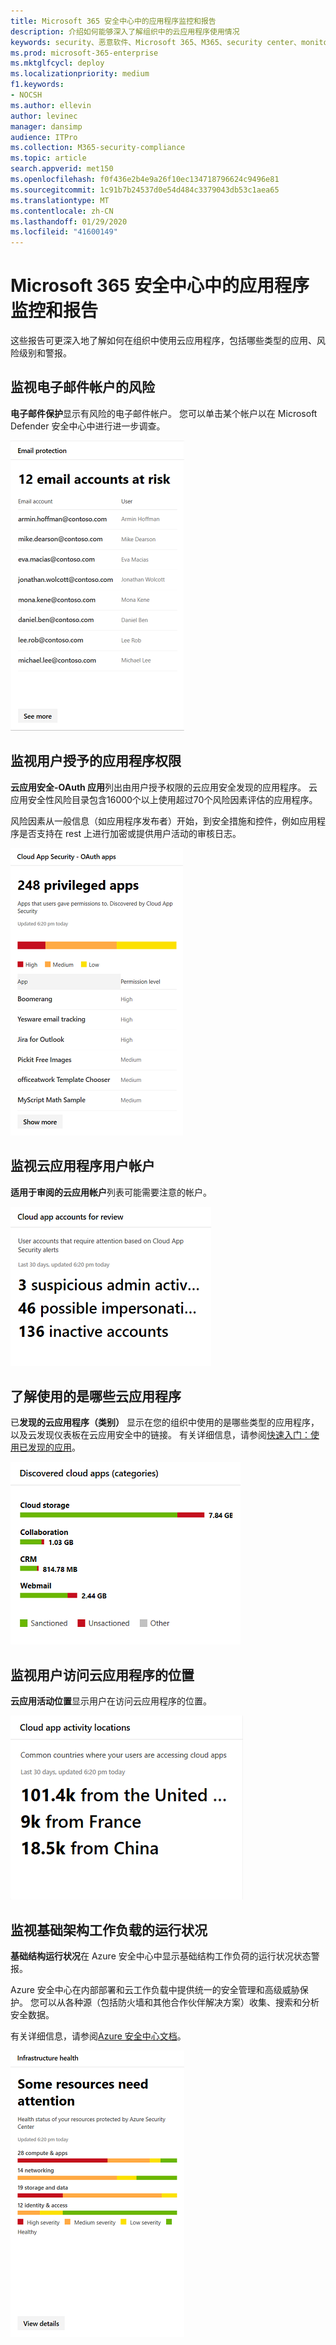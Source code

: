 ```yaml
---
title: Microsoft 365 安全中心中的应用程序监控和报告
description: 介绍如何能够深入了解组织中的云应用程序使用情况
keywords: security、恶意软件、Microsoft 365、M365、security center、monitor、report、apps
ms.prod: microsoft-365-enterprise
ms.mktglfcycl: deploy
ms.localizationpriority: medium
f1.keywords:
- NOCSH
ms.author: ellevin
author: levinec
manager: dansimp
audience: ITPro
ms.collection: M365-security-compliance
ms.topic: article
search.appverid: met150
ms.openlocfilehash: f0f436e2b4e9a26f10ec134718796624c9496e81
ms.sourcegitcommit: 1c91b7b24537d0e54d484c3379043db53c1aea65
ms.translationtype: MT
ms.contentlocale: zh-CN
ms.lasthandoff: 01/29/2020
ms.locfileid: "41600149"
---
```

# <a name="app-monitoring-and-reporting-in-the-microsoft-365-security-center"></a>Microsoft 365 安全中心中的应用程序监控和报告

这些报告可更深入地了解如何在组织中使用云应用程序，包括哪些类型的应用、风险级别和警报。

## <a name="monitor-email-accounts-at-risk"></a>监视电子邮件帐户的风险

**电子邮件保护**显示有风险的电子邮件帐户。 您可以单击某个帐户以在 Microsoft Defender 安全中心中进行进一步调查。

![电子邮件保护卡](../images/email-protection.png)

## <a name="monitor-app-permissions-granted-by-users"></a>监视用户授予的应用程序权限

**云应用安全-OAuth 应用**列出由用户授予权限的云应用安全发现的应用程序。 云应用安全性风险目录包含16000个以上使用超过70个风险因素评估的应用程序。

风险因素从一般信息（如应用程序发布者）开始，到安全措施和控件，例如应用程序是否支持在 rest 上进行加密或提供用户活动的审核日志。

![云应用安全 OAuth 应用程序卡片](../images/cloud-app-security-oauth-apps.png)

## <a name="monitor-cloud-app-user-accounts"></a>监视云应用程序用户帐户

**适用于审阅的云应用帐户**列表可能需要注意的帐户。

![审阅卡片的云应用程序帐户](../images/cloud-app-accounts-for-review.png)

## <a name="understand-which-cloud-apps-are-used"></a>了解使用的是哪些云应用程序

已**发现的云应用程序（类别）** 显示在您的组织中使用的是哪些类型的应用程序，以及云发现仪表板在云应用安全中的链接。 有关详细信息，请参阅[快速入门：使用已发现的应用](https://docs.microsoft.com/cloud-app-security/discovered-apps)。  

![发现的云应用类别卡片](../images/discovered-cloud-apps-categories.png)

## <a name="monitor-where-users-access-cloud-apps"></a>监视用户访问云应用程序的位置

**云应用活动位置**显示用户在访问云应用程序的位置。

![云应用活动位置卡片](../images/cloud-app-activity-locations.png)

## <a name="monitor-health-for-infrastructure-workloads"></a>监视基础架构工作负载的运行状况

**基础结构运行状况**在 Azure 安全中心中显示基础结构工作负荷的运行状况状态警报。

Azure 安全中心在内部部署和云工作负载中提供统一的安全管理和高级威胁保护。 您可以从各种源（包括防火墙和其他合作伙伴解决方案）收集、搜索和分析安全数据。

有关详细信息，请参阅[Azure 安全中心文档](https://docs.microsoft.com/azure/security-center/)。

![基础结构运行状况卡片](../images/infrastructure-health.png)
